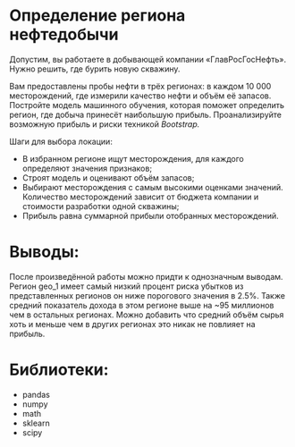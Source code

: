# Определение региона нефтедобычи

Допустим, вы работаете в добывающей компании «ГлавРосГосНефть». Нужно решить, где бурить новую скважину.

Вам предоставлены пробы нефти в трёх регионах: в каждом 10 000 месторождений, где измерили качество нефти и объём её запасов. Постройте модель машинного обучения, которая поможет определить регион, где добыча принесёт наибольшую прибыль. Проанализируйте возможную прибыль и риски техникой *Bootstrap.*

Шаги для выбора локации:

- В избранном регионе ищут месторождения, для каждого определяют значения признаков;
- Строят модель и оценивают объём запасов;
- Выбирают месторождения с самым высокими оценками значений. Количество месторождений зависит от бюджета компании и стоимости разработки одной скважины;
- Прибыль равна суммарной прибыли отобранных месторождений.

# Выводы:
После произведённой работы можно придти к однозначным выводам. Регион geo_1 имеет самый низкий процент риска убытков из представленных регионов он ниже порогового значения в 2.5%. Также средний показатель дохода в этом регионе выше на ~95 миллионов чем в остальных регионах. Можно добавить что средний объём сырья хоть и меньше чем в других регионах это никак не повлияет на прибыль.

# Библиотеки:
* pandas
* numpy
* math
* sklearn
* scipy
